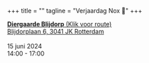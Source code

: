 +++
title = ""
tagline = "Verjaardag Nox 🦄"
+++ 

[**Diergaarde Blijdorp** (Klik voor route)\
Blijdorplaan 6, 3041 JK Rotterdam](https://www.google.com/maps/dir//51.927081,4.4410001/@51.9273059,4.4414293,173m)\
\
15 juni 2024\
14:00 - 17:00
